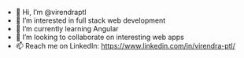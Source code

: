 - 👋 Hi, I’m @virendraptl
- 👀 I’m interested in full stack web development
- 🌱 I’m currently learning Angular
- 💞️ I’m looking to collaborate on interesting web apps
- 📫 Reach me on LinkedIn: https://www.linkedin.com/in/virendra-ptl/

<!---
virendraptl/virendraptl is a ✨ special ✨ repository because its `README.md` (this file) appears on your GitHub profile.
You can click the Preview link to take a look at your changes.
--->
